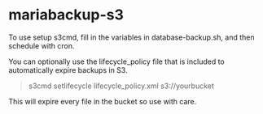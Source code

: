 # mariabackup-s3

To use setup s3cmd, fill in the variables in database-backup.sh, and then schedule with cron.

You can optionally use the lifecycle_policy file that is included to automatically expire backups in S3.
 >s3cmd setlifecycle lifecycle_policy.xml s3://yourbucket
 
 This will expire every file in the bucket so use with care.